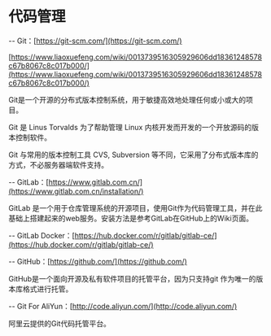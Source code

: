 # 代码管理

-- Git：[https://git-scm.com/](https://git-scm.com/)

[https://www.liaoxuefeng.com/wiki/0013739516305929606dd18361248578c67b8067c8c017b000/](https://www.liaoxuefeng.com/wiki/0013739516305929606dd18361248578c67b8067c8c017b000/)

Git是一个开源的分布式版本控制系统，用于敏捷高效地处理任何或小或大的项目。

Git 是 Linus Torvalds 为了帮助管理 Linux 内核开发而开发的一个开放源码的版本控制软件。

Git 与常用的版本控制工具 CVS, Subversion 等不同，它采用了分布式版本库的方式，不必服务器端软件支持。

-- GitLab：[https://www.gitlab.com.cn/](https://www.gitlab.com.cn/installation/)

GitLab 是一个用于仓库管理系统的开源项目，使用Git作为代码管理工具，并在此基础上搭建起来的web服务。安装方法是参考GitLab在GitHub上的Wiki页面。

-- GitLab Docker：[https://hub.docker.com/r/gitlab/gitlab-ce/](https://hub.docker.com/r/gitlab/gitlab-ce/)

-- GitHub：[https://github.com/](https://github.com/)

GitHub是一个面向开源及私有软件项目的托管平台，因为只支持git 作为唯一的版本库格式进行托管。

-- Git For AliYun：[http://code.aliyun.com/](http://code.aliyun.com/)

阿里云提供的Git代码托管平台。




